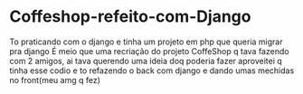 # Coffeshop-refeito-com-Django
To praticando com o django e tinha um projeto em php que queria migrar pra django
É meio que uma recriação do projeto CoffeShop q tava fazendo com 2 amigos, ai tava querendo uma ideia doq poderia fazer
aproveitei q tinha esse codio e to refazendo o back com django e dando umas mechidas no front(meu amg q fez) 
